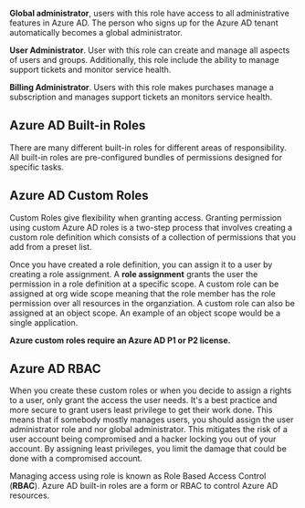 **Global administrator**, users with this role have access to all administrative features in Azure AD.
The person who signs up for the Azure AD tenant automatically becomes a global administrator.


**User Administrator**. User with this role can create and manage all aspects of users and groups. Additionally, this role include the ability to manage support tickets and monitor service health.


**Billing Administrator**. Users with this role makes purchases manage a subscription and manages support tickets an monitors service health.


## Azure AD Built-in Roles
There are many different built-in roles for different areas of responsibility. All built-in roles are pre-configured bundles of permissions designed for specific tasks.


## Azure AD Custom Roles
Custom Roles give flexibility when granting access. Granting permission using custom Azure AD roles is a two-step process that involves creating a custom role definition which consists of a collection of permissions that you add from a preset list.


Once you have created a role definition, you can assign it to a user by creating a role assignment.
A **role assignment** grants the user the permission in a role definition at a specific scope. A custom role can be assigned at org wide scope meaning that the role member has the role permission over all resources in the organziation. 
A custom role can also be assigned at an object scope. An example of an object scope would be a single application.

**Azure custom roles require an Azure AD P1 or P2 license.**

## Azure AD RBAC

When you create these custom roles or when you decide to assign a rights to a user, only grant the access the user needs. It's a best practice and more secure to grant users least privilege to get their work done. This means that if somebody mostly manages users, you should assign the user administrator role and nor global administrator. 
This mitigates the risk of a user account being compromised and a hacker locking you out of your account.
By assigning least privileges, you limit the damage that could be done with a compromised account.

Managing access using role is known as Role Based Access Control (**RBAC**). Azure AD built-in roles are a form or RBAC to control Azure AD resources. 
